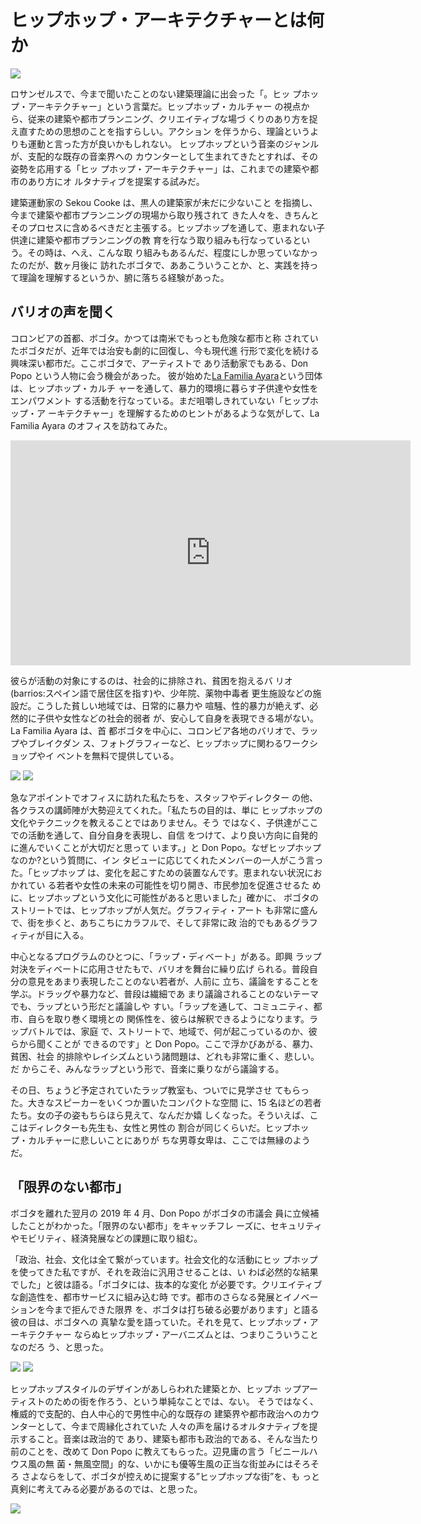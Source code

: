 # ヒップホップ・アーキテクチャーとは何か

![](Lafamiliaayara11.jpg)

ロサンゼルスで、今まで聞いたことのない建築理論に出会った「。ヒッ プホップ・アーキテクチャー」という言葉だ。ヒップホップ・カルチャー の視点から、従来の建築や都市プランニング、クリエイティブな場づ くりのあり方を捉え直すための思想のことを指すらしい。アクション を伴うから、理論というよりも運動と言った方が良いかもしれない。 ヒップホップという音楽のジャンルが、支配的な既存の音楽界への カウンターとして生まれてきたとすれば、その姿勢を応用する「ヒッ プホップ・アーキテクチャー」は、これまでの建築や都市のあり方にオ ルタナティブを提案する試みだ。

建築運動家の Sekou Cooke は、黒人の建築家が未だに少ないこと を指摘し、今まで建築や都市プランニングの現場から取り残されて きた人々を、きちんとそのプロセスに含めるべきだと主張する。ヒップホップを通して、恵まれない子供達に建築や都市プランニングの教 育を行なう取り組みも行なっているという。その時は、へえ、こんな取 り組みもあるんだ、程度にしか思っていなかったのだが、数ヶ月後に 訪れたボゴタで、ああこういうことか、と、実践を持って理論を理解するというか、腑に落ちる経験があった。

## バリオの声を聞く

コロンビアの首都、ボゴタ。かつては南米でもっとも危険な都市と称 されていたボゴタだが、近年では治安も劇的に回復し、今も現代進 行形で変化を続ける興味深い都市だ。ここボゴタで、アーティストで あり活動家でもある、Don Popo という人物に会う機会があった。 彼が始めた[La Familia Ayara](https://ayara.com.co/)という団体は、ヒップホップ・カルチ ャーを通して、暴力的環境に暮らす子供達や女性をエンパワメント する活動を行なっている。まだ咀嚼しきれていない「ヒップホップ・ア ーキテクチャー」を理解するためのヒントがあるような気がして、La Familia Ayara のオフィスを訪ねてみた。

<iframe width="640" height="360" src="https://www.youtube.com/embed/Fp33RbmHjCk?list=PLONG5h-BghjHdTs-MMY7kwxyEkg7xUgLw" frameborder="0" allow="accelerometer; autoplay; encrypted-media; gyroscope; picture-in-picture" allowfullscreen></iframe>

彼らが活動の対象にするのは、社会的に排除され、貧困を抱えるバ リオ(barrios:スペイン語で居住区を指す)や、少年院、薬物中毒者 更生施設などの施設だ。こうした貧しい地域では、日常的に暴力や 喧騒、性的暴力が絶えず、必然的に子供や女性などの社会的弱者 が、安心して自身を表現できる場がない。La Familia Ayara は、首 都ボゴタを中心に、コロンビア各地のバリオで、ラップやブレイクダン ス、フォトグラフィーなど、ヒップホップに関わるワークショップやイ ベントを無料で提供している。

![](Lafamiliaayara1.jpg)
![](Lafamiliaayara2.jpg)

急なアポイントでオフィスに訪れた私たちを、スタッフやディレクター の他、各クラスの講師陣が大勢迎えてくれた。「私たちの目的は、単に ヒップホップの文化やテクニックを教えることではありません。そう ではなく、子供達がここでの活動を通して、自分自身を表現し、自信 をつけて、より良い方向に自発的に進んでいくことが大切だと思って います。」と Don Popo。なぜヒップホップなのか?という質問に、イン タビューに応じてくれたメンバーの一人がこう言った。「ヒップホップ は、変化を起こすための装置なんです。恵まれない状況におかれてい る若者や女性の未来の可能性を切り開き、市民参加を促進させるた めに、ヒップホップという文化に可能性があると思いました」確かに、 ボゴタのストリートでは、ヒップホップが人気だ。グラフィティ・アート も非常に盛んで、街を歩くと、あちこちにカラフルで、そして非常に政 治的でもあるグラフィティが目に入る。

中心となるプログラムのひとつに、「ラップ・ディベート」がある。即興 ラップ対決をディベートに応用させたもで、バリオを舞台に繰り広げ られる。普段自分の意見をあまり表現したことのない若者が、人前に 立ち、議論をすることを学ぶ。ドラッグや暴力など、普段は繊細であ まり議論されることのないテーマでも、ラップという形だと議論しや すい。「ラップを通して、コミュニティ、都市、自らを取り巻く環境との 関係性を、彼らは解釈できるようになります。ラップバトルでは、家庭 で、ストリートで、地域で、何が起こっているのか、彼らから聞くことが できるのです」と Don Popo。ここで浮かびあがる、暴力、貧困、社会 的排除やレイシズムという諸問題は、どれも非常に重く、悲しい。だ からこそ、みんなラップという形で、音楽に乗りながら議論する。

その日、ちょうど予定されていたラップ教室も、ついでに見学させ てもらった。大きなスピーカーをいくつか置いたコンパクトな空間 に、15 名ほどの若者たち。女の子の姿もちらほら見えて、なんだか嬉 しくなった。そういえば、ここはディレクターも先生も、女性と男性の 割合が同じくらいだ。ヒップホップ・カルチャーに悲しいことにありが ちな男尊女卑は、ここでは無縁のようだ。

## 「限界のない都市」

ボゴタを離れた翌月の 2019 年 4 月、Don Popo がボゴタの市議会 員に立候補したことがわかった。「限界のない都市」をキャッチフレ ーズに、セキュリティやモビリティ、経済発展などの課題に取り組む。

「政治、社会、文化は全て繋がっています。社会文化的な活動にヒッ プホップを使ってきた私ですが、それを政治に汎用させることは、い わば必然的な結果でした」と彼は語る。「ボゴタには、抜本的な変化 が必要です。クリエイティブな創造性を、都市サービスに組み込む時 です。都市のさらなる発展とイノベーションを今まで拒んできた限界 を、ボゴタは打ち破る必要があります」と語る彼の目は、ボゴタへの 真摯な愛を語っていた。それを見て、ヒップホップ・アーキテクチャー ならぬヒップホップ・アーバニズムとは、つまりこういうことなのだろ う、と思った。

![](Lafamiliaayara3.jpg)
![](Lafamiliaayara7.jpg)

ヒップホップスタイルのデザインがあしらわれた建築とか、ヒップホ ップアーティストのための街を作ろう、という単純なことでは、ない。 そうではなく、権威的で支配的、白人中心的で男性中心的な既存の 建築界や都市政治へのカウンターとして、今まで周縁化されていた 人々の声を届けるオルタナティブを提示すること。音楽は政治的で あり、建築も都市も政治的である、そんな当たり前のことを、改めて Don Popo に教えてもらった。辺見庸の言う「ビニールハウス風の無 菌・無風空間」的な、いかにも優等生風の正当な街並みにはそろそろ さよならをして、ボゴタが控えめに提案する”ヒップホップな街”を、も っと真剣に考えてみる必要があるのでは、と思った。

![](Lafamiliaayara8.jpg)
